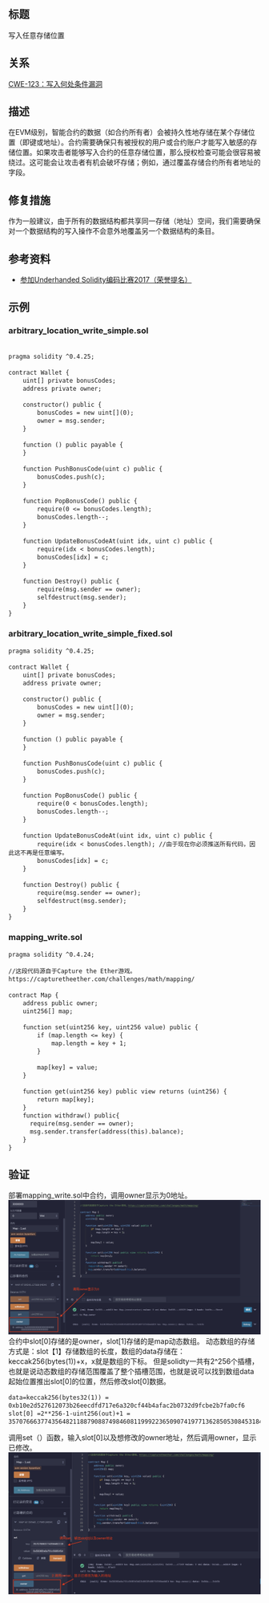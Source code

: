 ##  标题
写入任意存储位置

## 关系
[CWE-123：写入何处条件漏洞](https://cwe.mitre.org/data/definitions/123.html)

## 描述
在EVM级别，智能合约的数据（如合约所有者）会被持久性地存储在某个存储位置（即键或地址）。合约需要确保只有被授权的用户或合约账户才能写入敏感的存储位置。如果攻击者能够写入合约的任意存储位置，那么授权检查可能会很容易被绕过。这可能会让攻击者有机会破坏存储；例如，通过覆盖存储合约所有者地址的字段。

## 修复措施
作为一般建议，由于所有的数据结构都共享同一存储（地址）空间，我们需要确保对一个数据结构的写入操作不会意外地覆盖另一个数据结构的条目。

## 参考资料
* [参加Underhanded Solidity编码比赛2017（荣誉提名）](https://github.com/Arachnid/uscc/tree/master/submissions-2017/doughoyte)
## 示例

### arbitrary_location_write_simple.sol
```solidity

pragma solidity ^0.4.25;

contract Wallet {
    uint[] private bonusCodes;
    address private owner;

    constructor() public {
        bonusCodes = new uint[](0);
        owner = msg.sender;
    }

    function () public payable {
    }

    function PushBonusCode(uint c) public {
        bonusCodes.push(c);
    }

    function PopBonusCode() public {
        require(0 <= bonusCodes.length);
        bonusCodes.length--;
    }

    function UpdateBonusCodeAt(uint idx, uint c) public {
        require(idx < bonusCodes.length);
        bonusCodes[idx] = c;
    }

    function Destroy() public {
        require(msg.sender == owner);
        selfdestruct(msg.sender);
    }
}
```

###  arbitrary_location_write_simple_fixed.sol
```solidity
pragma solidity ^0.4.25;

contract Wallet {
    uint[] private bonusCodes;
    address private owner;

    constructor() public {
        bonusCodes = new uint[](0);
        owner = msg.sender;
    }

    function () public payable {
    }

    function PushBonusCode(uint c) public {
        bonusCodes.push(c);
    }

    function PopBonusCode() public {
        require(0 < bonusCodes.length);
        bonusCodes.length--;
    }

    function UpdateBonusCodeAt(uint idx, uint c) public {
        require(idx < bonusCodes.length); //由于现在你必须推送所有代码，因此这不再是任意编写。
        bonusCodes[idx] = c;
    }

    function Destroy() public {
        require(msg.sender == owner);
        selfdestruct(msg.sender);
    }
}
```

### mapping_write.sol
```solidity
pragma solidity ^0.4.24;

//这段代码源自于Capture the Ether游戏。https://capturetheether.com/challenges/math/mapping/

contract Map {
    address public owner;
    uint256[] map;

    function set(uint256 key, uint256 value) public {
        if (map.length <= key) {
            map.length = key + 1;
        }

        map[key] = value;
    }

    function get(uint256 key) public view returns (uint256) {
        return map[key];
    }
    function withdraw() public{
      require(msg.sender == owner);
      msg.sender.transfer(address(this).balance);
    }
}
```

## 验证
部署mapping_write.sol中合约，调用owner显示为0地址。
![1-24-1.png](./img/1-24-1.png)
合约中slot[0]存储的是owner，slot[1]存储的是map动态数组。
动态数组的存储方式是：slot【1】存储数组的长度，数组的data存储在：keccak256(bytes(1))+x，x就是数组的下标。
但是solidty一共有2^256个插槽，也就是说动态数组的存储范围覆盖了整个插槽范围，也就是说可以找到数组data起始位置推出slot[0]的位置，然后修改slot[0]数据。

```solidity
data=keccak256(bytes32(1)) = 0xb10e2d527612073b26eecdfd717e6a320cf44b4afac2b0732d9fcbe2b7fa0cf6
slot[0] =2**256-1-uint256(out)+1 = 35707666377435648211887908874984608119992236509074197713628505308453184860938
```
调用set（）函数，输入slot[0]以及想修改的owner地址，然后调用owner，显示已修改。
![1-24-2.png](./img/1-24-2.png)
